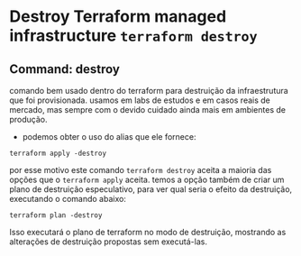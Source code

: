 # Destroy Terraform managed infrastructure `terraform destroy`

## Command: destroy
comando bem usado dentro do terraform para destruição da infraestrutura que foi provisionada. usamos em labs de estudos e em casos reais de mercado, mas sempre com o devido cuidado ainda mais em ambientes de produção.

- podemos obter o uso do alias que ele fornece:

`terraform apply -destroy`

por esse motivo este comando `terraform destroy` aceita a maioria das opções que o `terraform apply` aceita. temos a opção também de criar um plano de destruição especulativo, para ver qual seria o efeito da destruição, executando o comando abaixo:

`terraform plan -destroy`

Isso executará o plano de terraform no modo de destruição, mostrando as alterações de destruição propostas sem executá-las.